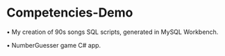 # Competencies-Demo
• My creation of 90s songs SQL scripts, generated in MySQL Workbench. 

• NumberGuesser game C# app.
